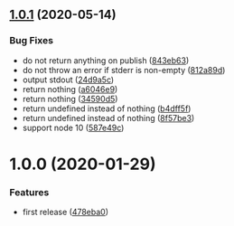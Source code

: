 ## [1.0.1](https://github.com/eclass/semantic-release-ssh-commands/compare/v1.0.0...v1.0.1) (2020-05-14)


### Bug Fixes

* do not return anything on publish ([843eb63](https://github.com/eclass/semantic-release-ssh-commands/commit/843eb638fbff8ae5cb5e8de6e9d66a5f3303c657))
* do not throw an error if stderr is non-empty ([812a89d](https://github.com/eclass/semantic-release-ssh-commands/commit/812a89d74f53d1b249909378b0aded54983604c5))
* output stdout ([24d9a5c](https://github.com/eclass/semantic-release-ssh-commands/commit/24d9a5cbf56084eda98f44d6633a38c95eeb4c93))
* return nothing ([a6046e9](https://github.com/eclass/semantic-release-ssh-commands/commit/a6046e9061627c7e3e8029e9e2a8465386fae416))
* return nothing ([34590d5](https://github.com/eclass/semantic-release-ssh-commands/commit/34590d525791def2494b7ea8315b7d90c640fb6e))
* return undefined instead of nothing ([b4dff5f](https://github.com/eclass/semantic-release-ssh-commands/commit/b4dff5f90c280f4c5626983e77357ce34967f85d))
* return undefined instead of nothing ([8f57be3](https://github.com/eclass/semantic-release-ssh-commands/commit/8f57be3d2beba992d56cae194276d409cd6b7d62))
* support node 10 ([587e49c](https://github.com/eclass/semantic-release-ssh-commands/commit/587e49cfb89cea7622cb9620bb52d43419068dbc))

# 1.0.0 (2020-01-29)


### Features

* first release ([478eba0](https://github.com/eclass/semantic-release-ssh-commands/commit/478eba0bf5f2f62caec301fe097ab979e80d5cb0))
